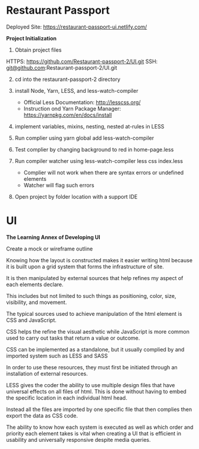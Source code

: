 
# Restaurant Passport

Deployed Site: 
https://restaurant-passport-ui.netlify.com/

**Project Initialization**

1. Obtain project files 

HTTPS: https://github.com/Restaurant-passport-2/UI.git
SSH: git@github.com:Restaurant-passport-2/UI.git

2. cd into the restaurant-passport-2 directory
3. install Node, Yarn, LESS, and less-watch-compiler 

    - Official Less Documentation: http://lesscss.org/
    - Instruction ond Yarn Package Manager: https://yarnpkg.com/en/docs/install

4. implement variables, mixins, nesting, nested at-rules in LESS
5. Run complier using yarn global add less-watch-compiler
6. Test complier by changing background to red in home-page.less
7. Run compiler watcher using less-watch-compiler less css index.less
    - Complier will not work when there are syntax errors or undefined elements
    - Watcher will flag such errors
8. Open project by folder location with a support IDE

# UI
 **The Learning Annex of Developing UI**

Create a mock or wireframe outline 

Knowing how the layout is constructed makes it easier writing html because it is built upon a grid system that forms the infrastructure of site.  

It is then manipulated by external sources that help refines my aspect of each elements declare.

This includes but not limited to such things as positioning, color, size, visibility, and movement.

The typical sources used to achieve manipulation of the html element is CSS and JavaScript.

CSS helps the refine the visual aesthetic while JavaScript is more common used to carry out tasks that return a value or outcome.

CSS can be implemented as a standalone, but it usually complied by and imported system such as LESS and SASS

In order to use these resources, they must first be initiated through an installation of external resources.

LESS gives the coder the ability to use multiple design files that have universal effects on all files of html. This is done without having to embed the specific location in each individual html head.

Instead all the files are imported by one specific file that then complies then export the data as CSS code.

The ability to know how each system is executed as well as which order and priority each element takes is vital when creating a UI that is efficient in usability and universally responsive despite media queries.








